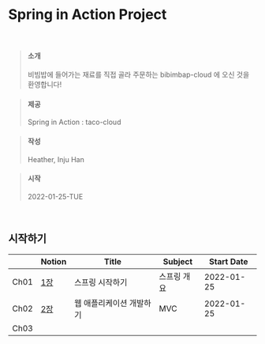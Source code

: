 # Spring in Action Project

<br/>

> #### 소개
> 비빔밥에 들어가는 재료를 직접 골라 주문하는 bibimbap-cloud 에 오신 것을 환영합니다!

> #### 제공
> Spring in Action : taco-cloud

> #### 작성
> Heather, Inju Han

> #### 시작
> 2022-01-25-TUE

<br>

## 시작하기


|  |Notion|Title|Subject|Start Date|
|--|------|-----|-------|----------|
|Ch01|[1장] |스프링 시작하기 |스프링 개요 |2022-01-25 |
|Ch02|[2장] |웹 애플리케이션 개발하기 |MVC |2022-01-25 |
|Ch03| | | | |

[1장]: https://heather-dev.notion.site/Ch01-d5e71db9e9b64b1e9f056f1efac0c0dc
[2장]: https://heather-dev.notion.site/Ch02-a148ea4fda6848d7a4bd421230a6596c

